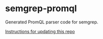 # semgrep-promql

Generated PromQL parser code for semgrep.

[Instructions for updating this repo](https://github.com/returntocorp/ocaml-tree-sitter-semgrep/blob/main/doc/release.md)
